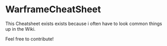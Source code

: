 # WarframeCheatSheet
This Cheatsheet exists exists because i often have to look common things up in the Wiki.

Feel free to contribute!
